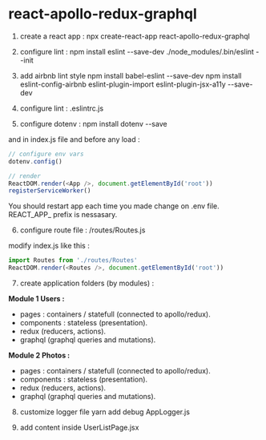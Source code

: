 # react-apollo-redux-graphql

1. create a react app :
npx create-react-app react-apollo-redux-graphql

2. configure lint : 
npm install eslint --save-dev 
./node_modules/.bin/eslint --init

3. add airbnb lint style 
npm install babel-eslint --save-dev
npm install eslint-config-airbnb eslint-plugin-import eslint-plugin-jsx-a11y --save-dev

4. configure lint : .eslintrc.js

5. configure dotenv : 
npm install dotenv --save 

and in index.js file and before any load :

```js
// configure env vars
dotenv.config()

// render
ReactDOM.render(<App />, document.getElementById('root'))
registerServiceWorker()
``` 
You should restart app each time you made change on .env file.
REACT_APP_ prefix is nessasary.

6. configure route file :
/routes/Routes.js

modify index.js like this :

```js
import Routes from './routes/Routes'
ReactDOM.render(<Routes />, document.getElementById('root'))
```

7. create application folders (by modules) :

**Module 1 Users :**
- pages : containers / statefull (connected to apollo/redux).
- components : stateless (presentation).
- redux (reducers, actions).
- graphql (graphql queries and mutations).

**Module 2 Photos :**
- pages : containers / statefull (connected to apollo/redux).
- components : stateless (presentation).
- redux (reducers, actions).
- graphql (graphql queries and mutations).

8. customize logger file
yarn add debug
AppLogger.js

9. add content inside UserListPage.jsx